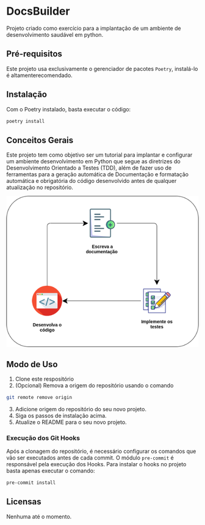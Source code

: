 # DocsBuilder

Projeto criado como exercício para a implantação de um ambiente de desenvolvimento saudável em python.

## Pré-requisitos

Este projeto usa exclusivamente o gerenciador de pacotes `Poetry`, instalá-lo é altamenterecomendado.

## Instalação

Com o Poetry instalado, basta executar o código:

```bash
poetry install
```

## Conceitos Gerais

Este projeto tem como objetivo ser um tutorial para implantar e configurar um ambiente desenvolvimento em Python que segue as diretrizes do Desenvolvimento Orientado a Testes (TDD), além de fazer uso de ferramentas para a geração automática de Documentação e formatação automática e obrigatória do código desenvolvido antes de qualquer atualização no repositório.

![Image DTDD](./html/dtdd.png "Documented Test-Driven Development")

## Modo de Uso

1. Clone este respositório
2. (Opcional) Remova a origem do repositório usando o comando
```bash
git remote remove origin
```
3. Adicione origem do repositório do seu novo projeto.
4. Siga os passos de instalação acima.
5. Atualize o README para o seu novo projeto.

### Execução dos Git Hooks

Após a clonagem do repositório, é necessário configurar os comandos que vão ser executados antes de cada commit. O módulo `pre-commit` é responsável pela execução dos Hooks. Para instalar o hooks no projeto basta apenas executar o comando:

```bash
pre-commit install
```

## Licensas 

Nenhuma até o momento.
